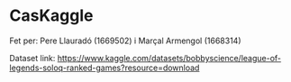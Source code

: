 # CasKaggle
Fet per: Pere Llauradó (1669502) i Marçal Armengol (1668314)

Dataset link: https://www.kaggle.com/datasets/bobbyscience/league-of-legends-soloq-ranked-games?resource=download
